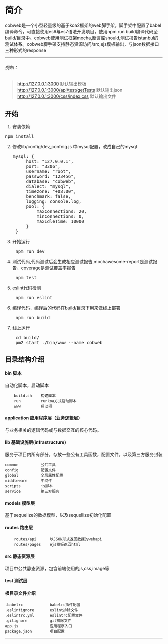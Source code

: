 # 简介

cobweb是一个小型轻量级的基于koa2框架的web脚手架。脚手架中配置了babel编译命令，可直接使用es6与es7语法开发项目，使用npm run build编译代码至build/目录中。cobweb使用测试框架mocha,断言库should,测试报告istanbul的测试体系。cobweb脚手架支持静态资源访问/src,ejs模板输出，与json数据接口三种形式的response


----
###### 例如：
> http://127.0.0.1:3000 默认输出模板  
> http://127.0.0.1:3000/api/test/getTests 默认输出json  
> http://127.0.0.1:3000/css/index.css 默认输出文件


## 开始

1. 安装依赖
<pre>npm install</pre>
2. 修改lib/config/dev_confnig.js 中mysql配置，改成自己的mysql
<pre>
   mysql: {
        host: "127.0.0.1",
        port: "3306",
        username: "root",
        password: "123456",
        database: "cobweb",
        dialect: "mysql",
        timezone: "+08:00",
        benchmark: false,
        logging: console.log,
        pool: {
            maxConnections: 20,
            minConnections: 0,
            maxIdleTime: 10000
        }
    } 
</pre>
3. 开始运行
<pre>
    npm run dev
</pre>
4. 测试代码,代码测试后会生成相应测试报告,mochawesome-report是测试报告，coverage是测试覆盖率报告
<pre>
    npm test
</pre>
5. eslint代码检测
<pre>
    npm run eslint
</pre>
6. 编译代码，编译后的代码在build/目录下用来做线上部署
<pre>
    npm run build
</pre>
7. 线上运行
<pre>
    cd build/
    pm2 start ./bin/www --name cobweb
</pre>

## 目录结构介绍

#### bin 脚本

自动化脚本，启动脚本

        build.sh    构建脚本
        run         runkoa方式启动脚本
        www         启动项


#### application 应用程序层（业务逻辑层）

与业务相关的逻辑代码或与数据交互的核心代码。


#### lib 基础设施层(infrastructure)

服务于项目内所有部分，存放一些公有工具函数，配置文件，以及第三方服务封装

    common          公共工具
    config          配置文件
    global          全局属性配置
    middleware      中间件
    scripts         js脚本
    service         第三方服务    

#### models 模型层
基于sequelize的数据模型，以及sequellize初始化配置

#### routes 路由层

        routes/api      以JSON形式返回数据的webapi
        routes/pages    ejs模板返回html


#### src 静态资源层
项目中公共静态资源，包含前端使用的js,css,image等
#### test 测试层

#### 根目录文件介绍
    .babelrc            babelrc插件配置
    .eslintignore       eslint排除文件
    .eslintrc.yml       eslintrc配置文件
    .gitignore          git排除文件
    app.js              应用程序入口
    package.json        项目配置

----


